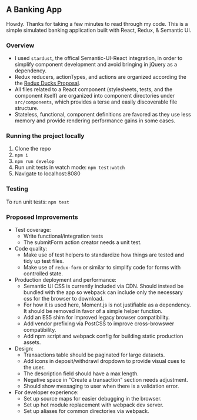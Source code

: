 ## A Banking App
Howdy. Thanks for taking a few minutes to read through my code. This is a simple simulated banking application built with React, Redux, & Semantic UI.

### Overview
- I used `stardust`, the offical Semantic-UI-React integration, in order to simplify component development and avoid bringing in jQuery as a dependency.
- Redux reducers, actionTypes, and actions are organized according the the [Redux Ducks Proposal](https://github.com/erikras/ducks-modular-redux).
- All files related to a React component (stylesheets, tests, and the component itself) are organized into component directories under `src/components`, which provides a terse and easily discoverable file structure.
- Stateless, functional, component definitions are favored as they use less memory and provide rendering performance gains in some cases.


### Running the project locally
1. Clone the repo
2. `npm i`
3. `npm run develop`
4. Run unit tests in watch mode: `npm test:watch`
5. Navigate to localhost:8080

### Testing
To run unit tests:
`npm test`

### Proposed Improvements
- Test coverage:
  - Write functional/integration tests
  - The submitForm action creator needs a unit test.
- Code quality:
  - Make use of test helpers to standardize how things are tested and tidy up test files.
  - Make use of `redux-form` or similar to simplify code for forms with controlled state.
- Production deployment and performance:
  - Semantic UI CSS is currently included via CDN. Should instead be bundled with the app so webpack can include only the necessary css for the browser to download. 
  - For how it is used here, Moment.js is not justifiable as a dependency. It should be removed in favor of a simple helper function.
  - Add an ES5 shim for improved legacy browser compatibility.
  - Add vendor prefixing via PostCSS to improve cross-browswer compatibility.
  - Add npm script and webpack config for building static production assets.
- Design:
  - Transactions table should be paginated for large datasets.
  - Add icons in deposit/withdrawl dropdown to provide visual cues to the user.
  - The description field should have a max length.
  - Negative space in "Create a transaction" section needs adjustment.
  - Should show messaging to user when there is a validation error.
- For developer experience:
  - Set up source maps for easier debugging in the browser.
  - Set up hot module replacement with webpack dev server.
  - Set up aliases for common directories via webpack.





